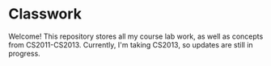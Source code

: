 # Classwork

Welcome! This repository stores all my course lab work, as well as concepts from CS2011-CS2013. Currently, I'm taking CS2013, so updates are still in progress.

